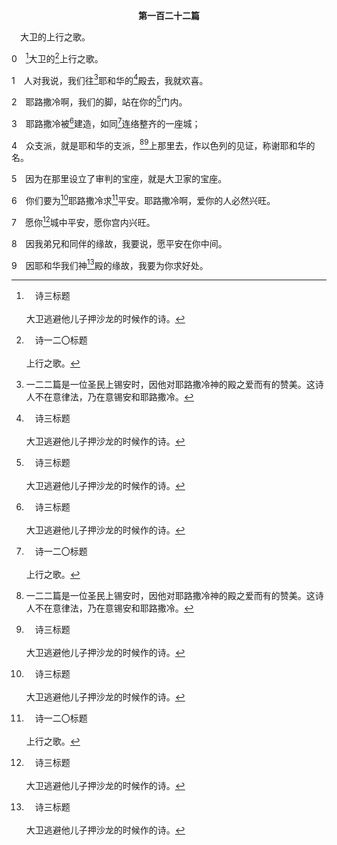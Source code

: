 <p style="text-align:center;font-weight:bold;">第一百二十二篇</p>

<a name="0">

<span id="spsm">　大卫的上行之歌。

0　[^a]大卫的[^b]上行之歌。

[^a]:　诗三标题<br><br>大卫逃避他儿子押沙龙的时候作的诗。

[^b]:　诗一二〇标题<br><br>上行之歌。

1　人对我说，我们往[^1]耶和华的[^a]殿去，我就欢喜。

[^1]:一二二篇是一位圣民上锡安时，因他对耶路撒冷神的殿之爱而有的赞美。这诗人不在意律法，乃在意锡安和耶路撒冷。

[^a]:　诗四二4；赛二3；弥四2<br><br>诗42:4　我从前与众人同往，用欢呼赞美的声音，领他们到神的殿里，大家守节；我追想这些事，就倒出里面的魂，极其悲伤。<br><br>赛2:3　多族的民要前来，说，来吧，我们登耶和华的山，上雅各神的殿；祂必将祂的道路教导我们，使我们行祂的路径。因为训诲必出于锡安，耶和华的言语必出于耶路撒冷；<br><br>弥4:2　必有许多国的民前来，说，来吧，我们登耶和华的山，上雅各神的殿；祂必将祂的道路教导我们，使我们行祂的路径；因为训诲必出于锡安，耶和华的言语必出于耶路撒冷。

2　耶路撒冷啊，我们的脚，站在你的[^a]门内。

[^a]:　诗九14；八七2；一〇〇4；参启二一12<br><br>诗9:14　好叫我述说你一切可赞美的事，并在锡安城的门，因你的救恩欢乐。<br><br>诗87:2　祂爱锡安的门，胜于爱雅各一切的住处。<br><br>诗100:4　当称谢着进入祂的门，赞美着进入祂的院；当感谢祂，颂赞祂的名。<br><br>启21:12　有高大的墙；有十二个门，门上有十二位天使；门上又写着以色列十二个支派的名字；

3　耶路撒冷被[^a]建造，如同[^b]连络整齐的一座城；

[^a]:　诗五一18；一四七2<br><br>诗51:18　求你按你的美意善待锡安，建造耶路撒冷的城墙。<br><br>诗147:2　耶和华建造耶路撒冷，聚集以色列被赶散的人。

[^b]:　参弗二21；四16<br><br>弗2:21　在祂里面，全房联结一起，长成在主里的圣殿；<br><br>弗4:16　本于祂，全身借着每一丰富供应的节，并借着每一部分依其度量而有的功用，得以联络在一起，并结合在一起，便叫身体渐渐长大，以致在爱里把自己建造起来。

4　众支派，就是耶和华的支派，[^1][^a]上那里去，作以色列的见证，称谢耶和华的名。

[^1]:见一二○1注1。

[^a]:　赛二3；亚十四16～19；约七8<br><br>赛2:3　多族的民要前来，说，来吧，我们登耶和华的山，上雅各神的殿；祂必将祂的道路教导我们，使我们行祂的路径。因为训诲必出于锡安，耶和华的言语必出于耶路撒冷；<br><br>亚14:16　所有前来攻击耶路撒冷的列国中余剩的人，必年年上来敬拜大君王万军之耶和华，并守住棚节。<br><br>亚14:17　地上万族中，凡不上耶路撒冷敬拜大君王万军之耶和华的，必无雨降给他们。<br><br>亚14:18　埃及族若不上来进入耶路撒冷，必无雨降给他们；凡不上来守住棚节的列国人，耶和华也必用这灾殃击打他们。<br><br>亚14:19　这就是埃及的罪，和所有不上来守住棚节之列国的罪。<br><br>约7:8　你们上去过节吧，我现在不上去过这节，因为我的时候还没有到。

5　因为在那里设立了审判的宝座，就是大卫家的宝座。

6　你们要为[^a]耶路撒冷求[^b]平安。耶路撒冷啊，爱你的人必然兴旺。

[^a]:　诗一三七6；耶五一50；但六10；参太二三37<br><br>诗137:6　我若不记念你，若不看耶路撒冷过于我所最喜乐的，情愿我的舌头贴于上膛。<br><br>耶51:50　你们逃脱了刀剑的人要快走，不要站住；要在远方记念耶和华，心中追想耶路撒冷。<br><br>但6:10　但以理知道这文书已经签署了，就到自己家里，（他楼上的窗户，开向耶路撒冷，）一日三次，双膝跪下，在他神面前祷告感谢，因他素常就是这样行。<br><br>太23:37　耶路撒冷啊，耶路撒冷啊，你常杀害申言者，又用石头打死那奉差遣到你这里来的。我多次愿意聚集你的儿女，好像母鸡把小鸡聚集在翅膀底下，只是你们不愿意。

[^b]:　诗一二五5；一二八6；耶二九7<br><br>诗125:5　至于那些偏行弯曲道路的人，耶和华必将他们和作孽的人一同带去受刑。愿平安归于以色列。<br><br>诗128:6　愿你看见你儿女的儿女。愿平安归于以色列。<br><br>耶29:7　我所使你们迁徙到的那城，你们要为那城求平安，为那城祷告耶和华，因为那城得平安，你们也随着得平安。

7　愿你[^a]城中平安，愿你宫内兴旺。

[^a]:　诗四八13；参诗五一18；尼四6；六1；6；15；赛六十18；启二一12<br><br>诗48:13　当细看她的外郭，巡察她的宫殿，为要传述给后代。<br><br>诗51:18　求你按你的美意善待锡安，建造耶路撒冷的城墙。<br><br>尼4:6　这样，我们建造城墙，城墙就都连接起来，高至一半，因为百姓用心作工。<br><br>尼6:1　参巴拉、多比雅、亚拉伯人基善和我们其余的仇敌，听见我已经建造了城墙，其中没有破裂之处（不过到那时我还没有在城门上安门扇），<br><br>尼6:6　信上写着说，外邦人中有风声，基善也说，你和犹大人谋反，因此你建造城墙。照他们这些话，你要作他们的王。<br><br>尼6:15　以禄月二十五日，城墙修完了，共修了五十二天。<br><br>赛60:18　你的地上不再听见强暴的事，境内不再听见荒凉和毁灭的事；你必称你的墙为拯救，称你的门为赞美。<br><br>启21:12　有高大的墙；有十二个门，门上有十二位天使；门上又写着以色列十二个支派的名字；

8　因我弟兄和同伴的缘故，我要说，愿平安在你中间。

9　因耶和华我们神[^a]殿的缘故，我要为你求好处。

[^a]:　代上二九3；尼十三14<br><br>代上29:3　且因我爱慕我神的殿，就在我已预备建造圣殿的材料之外，又将我自己积蓄的金银献上，建造我神的殿，<br><br>尼13:14　我的神啊，求你因这事记念我，不要涂抹我为我神的殿与其中的职任所行的善。



